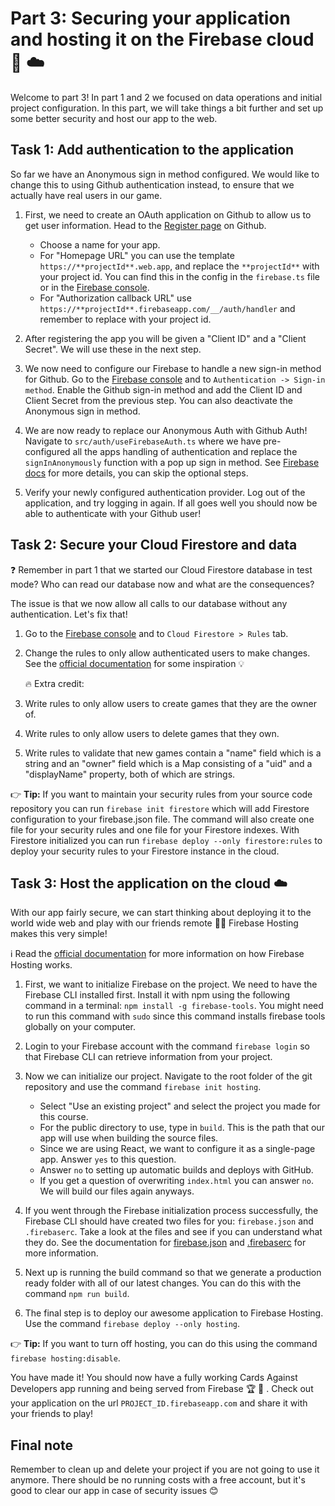 # Part 3: Securing your application and hosting it on the Firebase cloud 🔐 ☁️
Welcome to part 3! In part 1 and 2 we focused on data operations and initial project configuration. In this part, we will take things a bit further and set up some better security and host our app to the web. 

## Task 1: Add authentication to the application
So far we have an Anonymous sign in method configured. We would like to change this to using Github authentication instead, to ensure that we actually have real users in our game. 

1. First, we need to create an OAuth application on Github to allow us to get user information. Head to the [Register page](https://github.com/settings/applications/new) on Github. 
    - Choose a name for your app.
    - For "Homepage URL" you can use the template `https://**projectId**.web.app`, and replace the `**projectId**` with your project id. You can find this in the config in the `firebase.ts` file or in the [Firebase console](https://console.firebase.google.com/?authuser=0).
    - For "Authorization callback URL" use `https://**projectId**.firebaseapp.com/__/auth/handler` and remember to replace with your project id.

2. After registering the app you will be given a "Client ID" and a "Client Secret". We will use these in the next step.

3. We now need to configure our Firebase to handle a new sign-in method for Github. Go to the [Firebase console](https://console.firebase.google.com/?authuser=0) and to `Authentication -> Sign-in method`. Enable the Github sign-in method and add the Client ID and Client Secret from the previous step. You can also deactivate the Anonymous sign in method.

4. We are now ready to replace our Anonymous Auth with Github Auth! Navigate to `src/auth/useFirebaseAuth.ts` where we have pre-configured all the apps handling of authentication and replace the `signInAnonymously` function with a pop up sign in method. See [Firebase docs](https://firebase.google.com/docs/auth/web/github-auth#handle_the_sign-in_flow_with_the_firebase_sdk) for more details, you can skip the optional steps.

5. Verify your newly configured authentication provider. Log out of the application, and try logging in again. If all goes well you should now be able to authenticate with your Github user!


## Task 2: Secure your Cloud Firestore and data

❓ Remember in part 1 that we started our Cloud Firestore database in test mode? Who can read our database now and what are the consequences?

The issue is that we now allow all calls to our database without any authentication. Let's fix that!

1. Go to the [Firebase console](https://console.firebase.google.com/?authuser=0) and to `Cloud Firestore > Rules` tab.
2. Change the rules to only allow authenticated users to make changes. See the [official documentation](https://firebase.google.com/docs/firestore/security/get-started#writing_rules) for some inspiration 💡 

    🔥 Extra credit:

3. Write rules to only allow users to create games that they are the owner of.

4. Write rules to only allow users to delete games that they own.

5. Write rules to validate that new games contain a "name" field which is a string and an "owner" field which is a Map consisting of a "uid" and a "displayName" property, both of which are strings.

👉 **Tip:** If you want to maintain your security rules from your source code repository you can run `firebase init firestore` which will add Firestore configuration to your firebase.json file. The command will also create one file for your security rules and one file for your Firestore indexes. With Firestore initialized you can run `firebase deploy --only firestore:rules` to deploy your security rules to your Firestore instance in the cloud.


## Task 3: Host the application on the cloud ☁️ 
With our app fairly secure, we can start thinking about deploying it to the world wide web and play with our friends remote 👭👬 Firebase Hosting makes this very simple!

ℹ️ Read the [official documentation](https://firebase.google.com/docs/hosting) for more information on how Firebase Hosting works.

1. First, we want to initialize Firebase on the project. We need to have the Firebase CLI installed first. Install it with npm using the following command in a terminal: `npm install -g firebase-tools`. You might need to run this command with `sudo` since this command installs firebase tools globally on your computer.
   
2. Login to your Firebase account with the command `firebase login` so that Firebase CLI can retrieve information from your project.

3. Now we can initialize our project. Navigate to the root folder of the git repository and use the command `firebase init hosting`.
    - Select "Use an existing project" and select the project you made for this course.
    - For the public directory to use, type in `build`. This is the path that our app will use when building the source files.
    - Since we are using React, we want to configure it as a single-page app. Answer `yes` to this question.
    - Answer `no` to setting up automatic builds and deploys with GitHub.
    - If you get a question of overwriting `index.html` you can answer `no`. We will build our files again anyways.

4. If you went through the Firebase initialization process successfully, the Firebase CLI should have created two files for you: `firebase.json` and `.firebaserc`. Take a look at the files and see if you can understand what they do. See the documentation for [firebase.json](https://firebase.google.com/docs/cli#the_firebasejson_file) and [.firebaserc](https://firebase.google.com/docs/cli#project_aliases) for more information. 

5. Next up is running the build command so that we generate a production ready folder with all of our latest changes. You can do this with the command `npm run build`.

6. The final step is to deploy our awesome application to Firebase Hosting. Use the command `firebase deploy --only hosting`.

👉 **Tip:** If you want to turn off hosting, you can do this using the command `firebase hosting:disable`.

You have made it! You should now have a fully working Cards Against Developers app running and being served from Firebase 🏆  🎉 .  Check out your application on the url `PROJECT_ID.firebaseapp.com` and share it with your friends to play!

## Final note
Remember to clean up and delete your project if you are not going to use it anymore. There should be no running costs with a free account, but it's good to clear our app in case of security issues 😊
